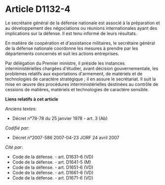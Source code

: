 # Article D1132-4

Le secrétaire général de la défense nationale est associé à la préparation et au développement des négociations ou réunions
internationales ayant des implications sur la défense. Il est tenu informé de leurs résultats.

En matière de coopération et d'assistance militaires, le secrétaire général de la défense nationale coordonne les mesures à
prendre par les départements concernés et suit les actions entreprises.

Par délégation du Premier ministre, il préside les instances interministérielles chargées d'étudier, avant décision
gouvernementale, les problèmes relatifs aux exportations d'armement, de matériels et de technologies de caractère
stratégique ; il en assure le secrétariat. Il suit la mise en œuvre des procédures interministérielles destinées au contrôle
de cessions de matières, matériels et technologies de caractère sensible.

**Liens relatifs à cet article**

_Anciens textes_:

  - Décret n°78-78 du 25 janvier 1978 - art. 3 (Ab)

_Codifié par_:

  - Décret n°2007-586 2007-04-23 JORF 24 avril 2007

_Cité par_:

  - Code de la défense. - art. D1631-6 (VD)
  - Code de la défense. - art. D1641-5 (M)
  - Code de la défense. - art. D1651-6 (VD)
  - Code de la défense. - art. D1661-6 (VD)
  - Code de la défense. - art. D1671-6 (VD)
